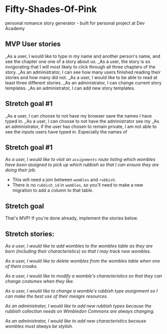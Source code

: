 # Fifty-Shades-Of-Pink
personal romance story generator - built for personal project at Dev Academy

## MVP User stories
_As a user, I would like to type in my name and another person's name, and see the chapter one one of a story about us.
_As a user, the story is so invigorating that I will most likely to click through all three chapters of the story.
_As an administrator, I can see how many users finished reading their stories and how many did not.
_As a user, I would like to be able to read at least three different stories.
_As an administrator, I can change current story templates.
_As an administrator, I can add new story templates.

## Stretch goal #1
_As a user, I can choose to not have my browser save the names I have typed in.
_As a user, I can choose to not have the administrator see my 
_As an administrator, if the user has chosen to remain private, I am not able to see the inputs users have typed in. Especially the names of 

## Stretch goal #1
_As a user, I would like to visit an `assignments` route listing which wombles have been assigned to pick up which rubbish so that I can ensure they are doing their job._
 - This will need a join between `wombles` and `rubbish`.
 - There is no `rubbish_id` in `wombles`, so you'll need to make a new migration to add a column to that table.
## Stretch goal #

That's MVP! If you're done already, implement the stories below.


## Stretch stories:

_As a user, I would like to add wombles to the wombles table as they are born (including their characteristics) so that I may track new wombles._

_As a user, I would like to delete wombles from the wombles table when one of them croaks._

_As a user, I would like to modify a womble's characteristics so that they can change costumes when they like._

_As a user, I would like to change a womble's rubbish type assignment so I can make the best use of their meagre resources._

_As an administrator, I would like to add new rubbish types because the rubbish collection needs on Wimbledon Commons are always changing._

_As an administrator, I would like to add new characteristics because wombles must always be stylish._
